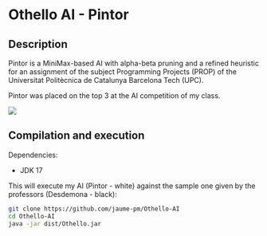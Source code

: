 # Othello AI - Pintor
## Description

Pintor is a MiniMax-based AI with alpha-beta pruning and a refined heuristic for an assignment of the subject Programming Projects (PROP) of the Universitat Politècnica de Catalunya Barcelona Tech (UPC).

Pintor was placed on the top 3 at the AI competition of my class.

![](https://github.com/jaume-pm/Othello-AI/blob/main/media/AI-Othello-Pintor.gif)

## Compilation and execution
Dependencies:
- JDK 17

This will execute my AI (Pintor - white) against the sample one given by the professors (Desdemona - black):
```sh
git clone https://github.com/jaume-pm/Othello-AI
cd Othello-AI
java -jar dist/Othello.jar
```
